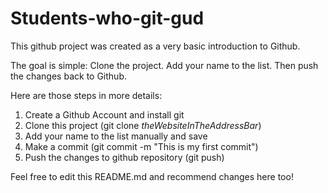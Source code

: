 # Students-who-git-gud

This github project was created as a very basic introduction to Github.

The goal is simple: Clone the project. Add your name to the list. Then push the changes back to Github.

Here are those steps in more details:
1. Create a Github Account and install git
2. Clone this project (git clone *theWebsiteInTheAddressBar*)
3. Add your name to the list manually and save
4. Make a commit (git commit -m "This is my first commit")
5. Push the changes to github repository (git push)

Feel free to edit this README.md and recommend changes here too!